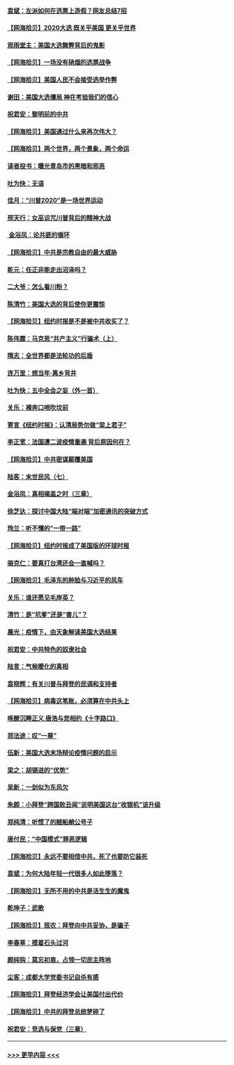 #### [袁斌：左派如何在选票上造假？网友总结7招](../pages/nsc993/n12533180.md?t=11081102) 
#### [【网海拾贝】2020大选 既关乎美国 更关乎世界](../pages/nsc993/n12533161.md?t=11081102) 
#### [观雨堂主：美国大选舞弊背后的鬼影](../pages/nsc993/n12533153.md?t=11081102) 
#### [【网海拾贝】一场没有硝烟的选票战争](../pages/nsc993/n12531883.md?t=11081102) 
#### [【网海拾贝】美国人民不会接受选举作弊](../pages/nsc993/n12528850.md?t=11081102) 
#### [谢田：美国大选僵局 神在考验我们的信心](../pages/nsc993/n12527932.md?t=11081102) 
#### [祝君安：黎明前的中共](../pages/nsc993/n12524071.md?t=11081102) 
#### [【网海拾贝】美国通过什么来再次伟大？](../pages/nsc993/n12523844.md?t=11081102) 
#### [【网海拾贝】两个世界，两个景象，两个命运](../pages/nsc993/n12521419.md?t=11081102) 
#### [读者投书：曝光青岛市的黑暗和邪恶](../pages/nsc993/n12520988.md?t=11081102) 
#### [吐为快：无语](../pages/nsc993/n12518588.md?t=11081102) 
#### [佳月：“川普2020”是一场世界运动](../pages/nsc993/n12518581.md?t=11081102) 
#### [邢天行：女巫诅咒川普背后的精神大战](../pages/nsc993/n12517257.md?t=11081102) 
#### [ 金浴凤：论共匪的循环](../pages/nsc993/n12517133.md?t=11081102) 
#### [【网海拾贝】中共是宗教自由的最大威胁](../pages/nsc993/n12516879.md?t=11081102) 
#### [乾元：任正非能走出沼泽吗？](../pages/nsc993/n12515831.md?t=11081102) 
#### [二大爷：怎么看川粉？](../pages/nsc993/n12515820.md?t=11081102) 
#### [陈清竹：美国大选的背后使你更震惊](../pages/nsc993/n12515589.md?t=11081102) 
#### [【网海拾贝】纽约时报是不是被中共收买了？](../pages/nsc993/n12515122.md?t=11081102) 
#### [陈伟霆：马克思“共产主义”行骗术（上）](../pages/nsc993/n12510217.md?t=11081102) 
#### [隋志：全世界都是法轮功的后盾](../pages/nsc993/n12510636.md?t=11081102) 
#### [连万里：想当年‧离乡背井](../pages/nsc993/n12510623.md?t=11081102) 
#### [吐为快：五中全会之妄（外一首）](../pages/nsc993/n12510470.md?t=11081102) 
#### [关乐：裸奔口哨吹坟前](../pages/nsc993/n12510403.md?t=11081102) 
#### [寄言《纽约时报》：认清局势勿做“梁上君子”](../pages/nsc993/n12510042.md?t=11081102) 
#### [李正宽：法国遭二波疫情重袭 背后原因何在？](../pages/nsc993/n12509971.md?t=11081102) 
#### [【网海拾贝】中共密谋颠覆美国](../pages/nsc993/n12509816.md?t=11081102) 
#### [陆客：末世民风（七）](../pages/nsc993/n12507822.md?t=11081102) 
#### [金浴凤：真相揭盖之时（三章）](../pages/nsc993/n12507804.md?t=11081102) 
#### [徐芝达：探讨中国大陆“端对端”加密通讯的突破方式](../pages/nsc993/n12507682.md?t=11081102) 
#### [玲兰：听不懂的“一带一路”](../pages/nsc993/n12507669.md?t=11081102) 
#### [【网海拾贝】纽约时报成了美国版的环球时报](../pages/nsc993/n12507053.md?t=11081102) 
#### [骆克仁：要真打台湾还会一直喊吗？](../pages/nsc993/n12506843.md?t=11081102) 
#### [【网海拾贝】毛泽东的肿脸与习近平的风车](../pages/nsc993/n12504537.md?t=11081102) 
#### [关乐：谁还愿见毛岸英？](../pages/nsc993/n12503866.md?t=11081102) 
#### [清竹：是“坑爹”还是“害儿”？](../pages/nsc993/n12503034.md?t=11081102) 
#### [晨光：疫情下，由天象解读美国大选结果](../pages/nsc993/n12502536.md?t=11081102) 
#### [祝君安：中共特色的奴隶社会](../pages/nsc993/n12501529.md?t=11081102) 
#### [陆言：气候暖化的真相](../pages/nsc993/n12501183.md?t=11081102) 
#### [袁晓辉：有关川普与拜登的民调和支持者](../pages/nsc993/n12500433.md?t=11081102) 
#### [【网海拾贝】病毒这笔账，必须算在中共头上](../pages/nsc993/n12500320.md?t=11081102) 
#### [唤醒沉睡正义 唐浩与您相约《十字路口》](../pages/nsc993/n12497980.md?t=11081102) 
#### [郑法途：叹“一尊”](../pages/nsc993/n12498837.md?t=11081102) 
#### [伍新：美国大选末场辩论疫情问题的启示](../pages/nsc993/n12498829.md?t=11081102) 
#### [梁之：胡锡进的“优势”](../pages/nsc993/n12498780.md?t=11081102) 
#### [吴新：一剑似为东风欠](../pages/nsc993/n12498772.md?t=11081102) 
#### [朱颜：小拜登“跨国败丑闻”说明美国这台“收银机”该升级](../pages/nsc993/n12498731.md?t=11081102) 
#### [郑纯清：听惯了的贼船艄公号子](../pages/nsc993/n12498721.md?t=11081102) 
#### [唐付民：“中国模式”罪恶逻辑](../pages/nsc993/n12498310.md?t=11081102) 
#### [【网海拾贝】永远不要相信中共，死了也要防它装死](../pages/nsc993/n12498162.md?t=11081102) 
#### [袁斌：为何大陆年轻一代很多人如此堕落？](../pages/nsc993/n12495696.md?t=11081102) 
#### [【网海拾贝】无所不用的中共是活生生的魔鬼](../pages/nsc993/n12495621.md?t=11081102) 
#### [乾坤子：武歌](../pages/nsc993/n12493391.md?t=11081102) 
#### [【网海拾贝】班农：拜登向中共妥协，是骗子](../pages/nsc993/n12492877.md?t=11081102) 
#### [李春草：摸着石头过河](../pages/nsc993/n12491121.md?t=11081102) 
#### [颜纯钩：莫忘初衷，占领一切民主阵地](../pages/nsc993/n12490965.md?t=11081102) 
#### [尘客：成都大学党委书记自杀有感](../pages/nsc993/n12490950.md?t=11081102) 
#### [【网海拾贝】拜登经济学会让美国付出代价](../pages/nsc993/n12489662.md?t=11081102) 
#### [【网海拾贝】中共的拜登总统梦碎了](../pages/nsc993/n12487896.md?t=11081102) 
#### [祝君安：竞选与保党（三章）](../pages/nsc993/n12487258.md?t=11081102) 

----
#### [ >>> 更早内容 <<< ](../indexes/nsc993-earlier.md)
